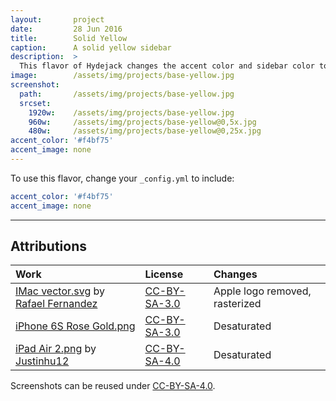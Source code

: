 ```yaml
---
layout:       project
date:         28 Jun 2016
title:        Solid Yellow
caption:      A solid yellow sidebar
description:  >
  This flavor of Hydejack changes the accent color and sidebar color to the same yellow as the "0a"-theme of the original Hyde Jekyll theme.
image:        /assets/img/projects/base-yellow.jpg
screenshot:
  path:       /assets/img/projects/base-yellow.jpg
  srcset:
    1920w:    /assets/img/projects/base-yellow.jpg
    960w:     /assets/img/projects/base-yellow@0,5x.jpg
    480w:     /assets/img/projects/base-yellow@0,25x.jpg
accent_color: '#f4bf75'
accent_image: none
---
```


To use this flavor, change your `_config.yml` to include:

~~~yml
accent_color: '#f4bf75'
accent_image: none
~~~

***

## Attributions

| Work                                                   | License        | Changes
|:-------------------------------------------------------|:---------------|:-
| [IMac vector.svg][11] by [Rafael Fernandez][12]        | [CC-BY-SA-3.0] | Apple logo removed, rasterized
| [iPhone 6S Rose Gold.png][21]                          | [CC-BY-SA-3.0] | Desaturated
| [iPad Air 2.png][31] by [Justinhu12][32]               | [CC-BY-SA-4.0] | Desaturated

Screenshots can be reused under [CC-BY-SA-4.0].

[11]: https://commons.wikimedia.org/wiki/File:IMac_vector.svg
[12]: https://commons.wikimedia.org/wiki/User:TheGoldenBox
[21]: https://commons.wikimedia.org/wiki/File:IPhone_6S_Rose_Gold.png
[31]: https://commons.wikimedia.org/wiki/File:IPad_Air_2.png
[32]: https://commons.wikimedia.org/wiki/User:Justinhu12

[CC-BY-SA-4.0]: https://creativecommons.org/licenses/by-sa/4.0/
[CC-BY-SA-3.0]: https://creativecommons.org/licenses/by-sa/3.0/
